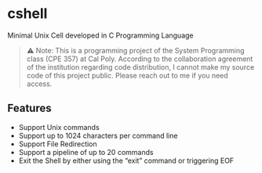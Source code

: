 # cshell
Minimal Unix Cell developed in C Programming Language

>⚠ Note: This is a programming project of the System Programming class (CPE 357) at Cal Poly. According to the collaboration agreement of the institution regarding code distribution, I cannot make my source code of this project public. Please reach out to me if you need access.

## Features
* Support Unix commands
* Support up to 1024 characters per command line
* Support File Redirection 
* Support a pipeline of up to 20 commands
* Exit the Shell by either using the “exit” command or triggering EOF
